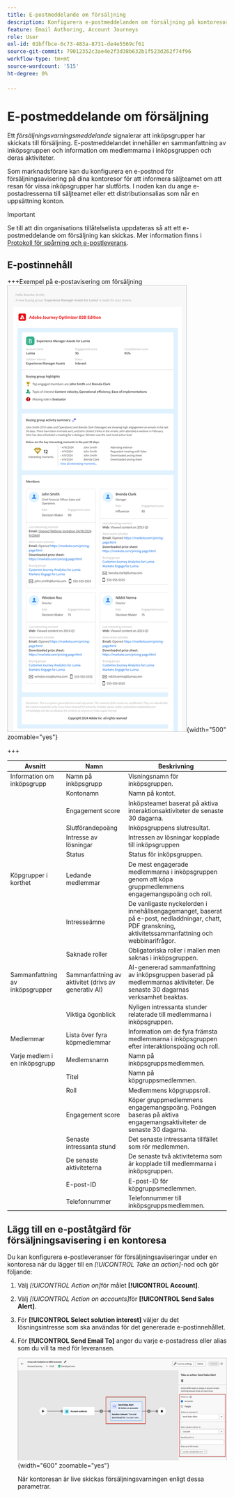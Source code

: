 ```yaml
---
title: E-postmeddelande om försäljning
description: Konfigurera e-postmeddelanden om försäljning på kontoresor för att meddela säljarna - innehåller sammanfattningar av inköpsgrupper, AI-insikter och medlemsinformation i Journey Optimizer B2B edition.
feature: Email Authoring, Account Journeys
role: User
exl-id: 01bffbce-6c73-483a-8731-de4e5569cf61
source-git-commit: 79012352c3ae4e2f3d38b632b1f523d262f74f96
workflow-type: tm+mt
source-wordcount: '515'
ht-degree: 0%

---
```


# E-postmeddelande om försäljning

Ett _försäljningsvarningsmeddelande_ signalerar att inköpsgrupper har skickats till försäljning. E-postmeddelandet innehåller en sammanfattning av inköpsgruppen och information om medlemmarna i inköpsgruppen och deras aktiviteter.

Som marknadsförare kan du konfigurera en e-postnod för försäljningsavisering på dina kontoresor för att informera säljteamet om att resan för vissa inköpsgrupper har slutförts. I noden kan du ange e-postadresserna till säljteamet eller ett distributionsalias som når en uppsättning konton.

>[!IMPORTANT]
>
>Se till att din organisations tillåtelselista uppdateras så att ett e-postmeddelande om försäljning kan skickas. Mer information finns i [Protokoll för spårning och e-postleverans](../start/email-protocols.md).

## E-postinnehåll

+++Exempel på e-postavisering om försäljning
![Exempel på ett e-postmeddelande om försäljning med standardmallen](./assets/sales-alert-email-example.png){width="500" zoomable="yes"}

+++

| Avsnitt | Namn | Beskrivning |
| - | ---- | ----------- |
| Information om inköpsgrupp | Namn på inköpsgrupp | Visningsnamn för inköpsgruppen. |
|   | Kontonamn | Namn på kontot. |
|   | Engagement score | Inköpsteamet baserat på aktiva interaktionsaktiviteter de senaste 30 dagarna. |
|   | Slutförandepoäng | Inköpsgruppens slutresultat. |
|   | Intresse av lösningar | Intressen av lösningar kopplade till inköpsgruppen |
|   | Status | Status för inköpsgruppen. |
| Köpgrupper i korthet | Ledande medlemmar | De mest engagerade medlemmarna i inköpsgruppen genom att köpa gruppmedlemmens engagemangspoäng och roll. |
|   | Intresseämne | De vanligaste nyckelorden i innehållsengagemanget, baserat på e-post, nedladdningar, chatt, PDF granskning, aktivitetssammanfattning och webbinarifrågor. |
|   | Saknade roller | Obligatoriska roller i mallen men saknas i inköpsgruppen. |
| Sammanfattning av inköpsgrupper | Sammanfattning av aktivitet (drivs av generativ AI) | AI-genererad sammanfattning av inköpsgruppen baserad på medlemmarnas aktiviteter. De senaste 30 dagarnas verksamhet beaktas. |
|   | Viktiga ögonblick | Nyligen intressanta stunder relaterade till medlemmarna i inköpsgruppen. |
| Medlemmar | Lista över fyra köpmedlemmar | Information om de fyra främsta medlemmarna i inköpsgruppen efter interaktionspoäng och roll. |
| Varje medlem i en inköpsgrupp | Medlemsnamn | Namn på inköpsgruppsmedlemmen. |
|   | Titel | Namn på köpgruppsmedlemmen. |
|   | Roll | Medlemmens köpgruppsroll. |
|   | Engagement score | Köper gruppmedlemmens engagemangspoäng. Poängen baseras på aktiva engagemangsaktiviteter de senaste 30 dagarna. |
|   | Senaste intressanta stund | Det senaste intressanta tillfället som rör medlemmen. |
|   | De senaste aktiviteterna | De senaste två aktiviteterna som är kopplade till medlemmarna i inköpsgruppen. |
|   | E-post-ID | E-post-ID för köpgruppsmedlemmen. |
|   | Telefonnummer | Telefonnummer till inköpsgruppsmedlemmen. |

## Lägg till en e-poståtgärd för försäljningsavisering i en kontoresa

Du kan konfigurera e-postleveranser för försäljningsaviseringar under en kontoresa när du lägger till en _[!UICONTROL Take an action]_-nod och gör följande:

1. Välj _[!UICONTROL Action on]_&#x200B;för målet **[!UICONTROL Account]**.

1. Välj _[!UICONTROL Action on accounts]_&#x200B;för **[!UICONTROL Send Sales Alert]**.

1. För **[!UICONTROL Select solution interest]** väljer du det lösningsintresse som ska användas för det genererade e-postinnehållet.

1. För **[!UICONTROL Send Email To]** anger du varje e-postadress eller alias som du vill ta med för leveransen.

   ![Skapa ny e-postdialogruta](assets/sales-alert-email-journey-node.png){width="600" zoomable="yes"}

   När kontoresan är live skickas försäljningsvarningen enligt dessa parametrar.
